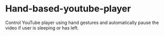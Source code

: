 # Hand-based-youtube-player
Control YouTube player using hand gestures and automatically pause the video if user is sleeping or has left.
